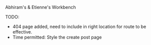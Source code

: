 Abhiram's & Etienne's Workbench

TODO:

- 404 page added, need to include in right location for route to be effective.
- Time permitted: Style the create post page
